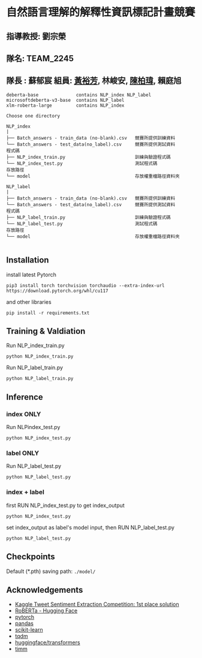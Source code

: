 # 自然語言理解的解釋性資訊標記計畫競賽

## 指導教授: 劉宗榮  

## 隊名: TEAM_2245

## 隊長 : 蘇郁宸  組員: [黃裕芳](https://github.com/Andrewhsin), 林峻安, [陳柏瑋](https://github.com/bobo0303), 賴庭旭  

```
deberta-base              contains NLP_index NLP_label
microsoftdeberta-v3-base  contains NLP_label
xlm-roberta-large         contains NLP_index

Choose one directory

NLP_index
| 
├── Batch_answers - train_data (no-blank).csv   競賽所提供訓練資料
└── Batch_answers - test_data(no_label).csv     競賽所提供測試資料
程式碼
├── NLP_index_train.py                          訓練與驗證程式碼
└── NLP_index_test.py                           測試程式碼
存放路徑
└── model                                       存放權重檔路徑資料夾

NLP_label
| 
├── Batch_answers - train_data (no-blank).csv   競賽所提供訓練資料
└── Batch_answers - test_data(no_label).csv     競賽所提供測試資料
程式碼
├── NLP_label_train.py                          訓練與驗證程式碼
└── NLP_label_test.py                           測試程式碼
存放路徑
└── model                                       存放權重檔路徑資料夾


```

## Installation

install latest Pytorch
```
pip3 install torch torchvision torchaudio --extra-index-url https://download.pytorch.org/whl/cu117
```
and other libraries
```
pip install -r requirements.txt
```


## Training & Valdiation

Run NLP_index_train.py 

```
python NLP_index_train.py 
```
Run NLP_label_train.py 

```
python NLP_label_train.py 
```

## Inference

### index ONLY  
Run NLPindex_test.py 

```
python NLP_index_test.py 
```
### label ONLY  
Run NLP_label_test.py 

```
python NLP_label_test.py 
```
### index + label  
first RUN NLP_index_test.py to get index_output 
```
python NLP_index_test.py 
```
set index_output as label's model input, then  RUN NLP_label_test.py
```
python NLP_label_test.py 
```

## Checkpoints
Default (*.pth) saving path: `./model/`

## Acknowledgements

* [Kaggle Tweet Sentiment Extraction Competition: 1st place solution](https://github.com/heartkilla/kaggle_tweet)
* [RoBERTa - Hugging Face](https://huggingface.co/docs/transformers/model_doc/roberta)
* [pytorch](https://pytorch.org/)
* [pandas](https://github.com/pandas-dev/pandas/)
* [scikit-learn](https://github.com/scikit-learn/scikit-learn)
* [tqdm](https://github.com/tqdm/tqdm)
* [huggingface/transformers](https://github.com/huggingface/transformers)
* [timm](https://github.com/rwightman/pytorch-image-models)

